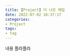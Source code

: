 ```yaml
---
title: [Project] 더 나은 매일
date: 2022-07-02 16:37:17
categories:
- Project 
tags:
- tag
---
```


내용 플라플라
